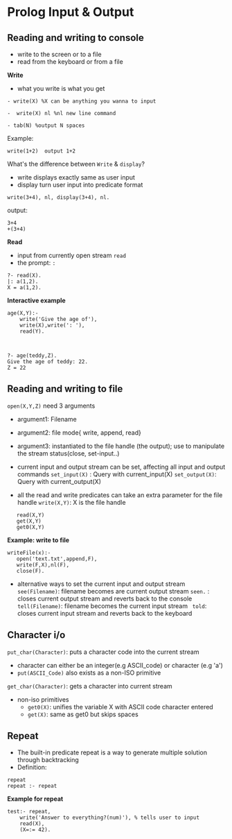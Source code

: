 # Prolog Input & Output 

## Reading and writing to console 
- write to the screen or to a file 
- read from the keyboard or from a file 

**Write** 
- what you write is what you get 
```
- write(X) %X can be anything you wanna to input 

-  write(X) nl %nl new line command 

- tab(N) %output N spaces 

```
Example: 
```
write(1+2)  output 1+2 
```

What's the difference between ```Write``` & ```display```? 
- write displays exactly same as user input 
- display turn user input into predicate format 
```
write(3+4), nl, display(3+4), nl. 
```

output: 
```
3+4 
+(3+4)
```

**Read** 
- input from currently open stream ```read```
- the prompt: ```:```
```
?- read(X).
|: a(1,2).
X = a(1,2). 
```

**Interactive example**
```
age(X,Y):- 
	write('Give the age of'),
	write(X),write(': '),
	read(Y). 



?- age(teddy,Z).
Give the age of teddy: 22. 
Z = 22
```

## Reading and writing to file 
```open(X,Y,Z)``` need 3 arguments 
- argument1: Filename 
- argument2: file mode{ write, append, read} 
- argument3: instantiated to the file handle (the output); use to manipulate the stream status(close, set-input..) 

- current input and output stream can be set, affecting all input and output commands 
```set_input(X)``` : Query with current_input(X) 
```set_output(X)```: Query with current_output(X) 

- all the read and write predicates can take an extra parameter for the file handle 
```write(X,Y)```: X is the file handle
```
   read(X,Y)
   get(X,Y) 
   get0(X,Y) 
 ```
 
 **Example: write to file** 
 ```
 writeFile(x):- 
 	open('text.txt',append,F),
	write(F,X),nl(F), 
	close(F). 
```
- alternative ways to set the current input and output stream 
``` see(Filename)```: filename becomes are current output stream
```seen.``` : closes current output stream and reverts back to the console 
```tell(Filename)```: filename becomes the current input stream 
``` told```: closes current input stream and reverts back to the keyboard 

## Character i/o 
```put_char(Character)```: puts a character code into the current stream 
- character can either be an integer(e.g ASCII_code) or character (e.g 'a') 
- ```put(ASCII_Code)``` also exists as a non-ISO primitive 

```get_char(Character)```: gets a character into current stream 
- non-iso primitives 
	- ```get0(X)```: unifies the variable X with ASCII code character entered 
	- ```get(X)```: same as get0 but skips spaces 



## Repeat 
- The built-in predicate repeat is a way to generate multiple solution through backtracking 
- Definition: 
```
repeat 
repeat :- repeat
```
**Example for repeat** 
```
test:- repeat,
	write('Answer to everything?(num)'), % tells user to input 
	read(X), 
	(X=:= 42). 
```

















